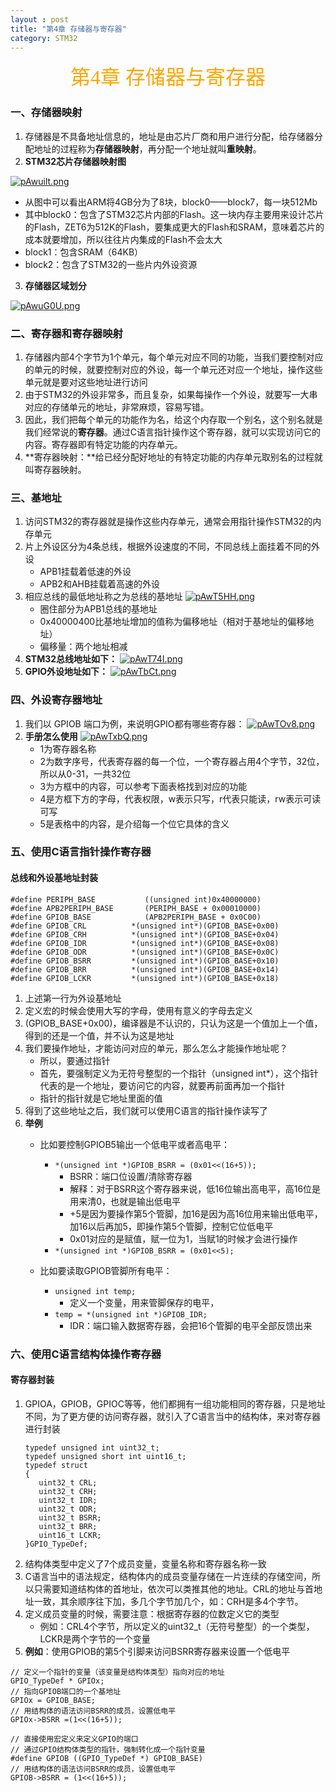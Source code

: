```yaml
---
layout : post
title: "第4章 存储器与寄存器"
category: STM32
---
```


<center><font face = "仿宋" size = 6 color = orange>第4章 存储器与寄存器</font></center>

### 一、存储器映射
1. 存储器是不具备地址信息的，地址是由芯片厂商和用户进行分配，给存储器分配地址的过程称为**存储器映射**，再分配一个地址就叫**重映射**。
2. **STM32芯片存储器映射图**

[![pAwuilt.png](https://s21.ax1x.com/2024/10/24/pAwuilt.png)](https://imgse.com/i/pAwuilt)
- 从图中可以看出ARM将4GB分为了8块，block0——block7，每一块512Mb
- 其中block0：包含了STM32芯片内部的Flash。这一块内存主要用来设计芯片的Flash，ZET6为512K的Flash，要集成更大的Flash和SRAM，意味着芯片的成本就要增加，所以往往片内集成的Flash不会太大
- block1：包含SRAM（64KB）
- block2：包含了STM32的一些片内外设资源

3. **存储器区域划分**

[![pAwuG0U.png](https://s21.ax1x.com/2024/10/24/pAwuG0U.png)](https://imgse.com/i/pAwuG0U)

### 二、寄存器和寄存器映射
1. 存储器内部4个字节为1个单元，每个单元对应不同的功能，当我们要控制对应的单元的时候，就要控制对应的外设，每一个单元还对应一个地址，操作这些单元就是要对这些地址进行访问
2. 由于STM32的外设非常多，而且复杂，如果每操作一个外设，就要写一大串对应的存储单元的地址，非常麻烦，容易写错。
3. 因此，我们把每个单元的功能作为名，给这个内存取一个别名，这个别名就是我们经常说的**寄存器**。通过C语言指针操作这个寄存器，就可以实现访问它的内容。寄存器即有特定功能的内存单元。
4. **寄存器映射：**给已经分配好地址的有特定功能的内存单元取别名的过程就叫寄存器映射。

### 三、基地址
1. 访问STM32的寄存器就是操作这些内存单元，通常会用指针操作STM32的内存单元
2. 片上外设区分为4条总线，根据外设速度的不同，不同总线上面挂着不同的外设
   - APB1挂载着低速的外设
   - APB2和AHB挂载着高速的外设
3. 相应总线的最低地址称之为总线的基地址
[![pAwT5HH.png](https://s21.ax1x.com/2024/10/26/pAwT5HH.png)](https://imgse.com/i/pAwT5HH)
   - 圈住部分为APB1总线的基地址
   - 0x40000400比基地址增加的值称为偏移地址（相对于基地址的偏移地址）
   - 偏移量：两个地址相减
4. **STM32总线地址如下：**
[![pAwT74I.png](https://s21.ax1x.com/2024/10/26/pAwT74I.png)](https://imgse.com/i/pAwT74I)
5. **GPIO外设地址如下：**
[![pAwTbCt.png](https://s21.ax1x.com/2024/10/26/pAwTbCt.png)](https://imgse.com/i/pAwTbCt)

### 四、外设寄存器地址
1. 我们以 GPIOB 端口为例，来说明GPIO都有哪些寄存器：
[![pAwTOv8.png](https://s21.ax1x.com/2024/10/26/pAwTOv8.png)](https://imgse.com/i/pAwTOv8)
2. **手册怎么使用**
[![pAwTxbQ.png](https://s21.ax1x.com/2024/10/26/pAwTxbQ.png)](https://imgse.com/i/pAwTxbQ)
   - 1为寄存器名称
   - 2为数字序号，代表寄存器的每一个位，一个寄存器占用4个字节，32位，所以从0-31，一共32位
   - 3为方框中的内容，可以参考下面表格找到对应的功能
   - 4是方框下方的字母，代表权限，w表示只写，r代表只能读，rw表示可读可写
   - 5是表格中的内容，是介绍每一个位它具体的含义

### 五、使用C语言指针操作寄存器
#### 总线和外设基地址封装
```
#define PERIPH_BASE     	  ((unsigned int)0x40000000)	
#define APB2PERIPH_BASE  	  (PERIPH_BASE + 0x00010000)
#define GPIOB_BASE       	  (APB2PERIPH_BASE + 0x0C00)
#define GPIOB_CRL 	 	   *(unsigned int*)(GPIOB_BASE+0x00)
#define GPIOB_CRH 	 	   *(unsigned int*)(GPIOB_BASE+0x04)
#define GPIOB_IDR 	 	   *(unsigned int*)(GPIOB_BASE+0x08)
#define GPIOB_ODR 	 	   *(unsigned int*)(GPIOB_BASE+0x0C)
#define GPIOB_BSRR 	 	   *(unsigned int*)(GPIOB_BASE+0x10)
#define GPIOB_BRR 	 	   *(unsigned int*)(GPIOB_BASE+0x14)
#define GPIOB_LCKR 	 	   *(unsigned int*)(GPIOB_BASE+0x18)
```
1. 上述第一行为外设基地址
2. 定义宏的时候会使用大写的字母，使用有意义的字母去定义
3. (GPIOB_BASE+0x00)，编译器是不认识的，只认为这是一个值加上一个值，得到的还是一个值，并不认为这是地址
4. 我们要操作地址，才能访问对应的单元，那么怎么才能操作地址呢？
   - 所以，要通过指针
   - 首先，要强制定义为无符号整型的一个指针（unsigned int*），这个指针代表的是一个地址，要访问它的内容，就要再前面再加一个指针
   - 指针的指针就是它地址里面的值
5. 得到了这些地址之后，我们就可以使用C语言的指针操作读写了
6. **举例**
   - 比如要控制GPIOB5输出一个低电平或者高电平：
      - `*(unsigned int *)GPIOB_BSRR = (0x01<<(16+5));`
        - BSRR：端口位设置/清除寄存器
        - 解释：对于BSRR这个寄存器来说，低16位输出高电平，高16位是用来清0，也就是输出低电平
        - +5是因为要操作第5个管脚，加16是因为高16位用来输出低电平，加16以后再加5，即操作第5个管脚，控制它位低电平
        - 0x01对应的是赋值，赋一位为1，当赋1的时候才会进行操作
      - `*(unsigned int *)GPIOB_BSRR = (0x01<<5);`

   - 比如要读取GPIOB管脚所有电平：
      - `unsigned int temp;`
        - 定义一个变量，用来管脚保存的电平，
      - `temp = *(unsigned int *)GPIOB_IDR;`
        - IDR：端口输入数据寄存器，会把16个管脚的电平全部反馈出来

### 六、使用C语言结构体操作寄存器
#### 寄存器封装
1. GPIOA，GPIOB，GPIOC等等，他们都拥有一组功能相同的寄存器，只是地址不同，为了更方便的访问寄存器，就引入了C语言当中的结构体，来对寄存器进行封装
   ```
   typedef unsigned int uint32_t;
   typedef unsigned short int uint16_t;
   typedef struct					
   {
      uint32_t CRL;
      uint32_t CRH;
      uint32_t IDR;
      uint32_t ODR;
      uint32_t BSRR;
      uint32_t BRR;
      uint16_t LCKR;
   }GPIO_TypeDef;
   ```
2. 结构体类型中定义了7个成员变量，变量名称和寄存器名称一致
3. C语言当中的语法规定，结构体内的成员变量存储在一片连续的存储空间，所以只需要知道结构体的首地址，依次可以类推其他的地址。CRL的地址与首地址一致，其余顺序往下加，多几个字节加几个，如：CRH是多4个字节。
4. 定义成员变量的时候，需要注意：根据寄存器的位数定义它的类型
   - 例如：CRL4个字节，所以定义的uint32_t（无符号整型）的一个类型，LCKR是两个字节的一个变量
5. **例如**：使用GPIOB的第5个引脚来访问BSRR寄存器来设置一个低电平
```
// 定义一个指针的变量（该变量是结构体类型）指向对应的地址
GPIO_TypeDef * GPIOx;
// 指向GPIOB端口的一个基地址
GPIOx = GPIOB_BASE;
// 用结构体的语法访问BSRR的成员，设置低电平
GPIOx->BSRR =(1<<(16+5));
```
```
// 直接使用宏定义来定义GPIO的端口
// 通过GPIO结构体类型的指针，强制转化成一个指针变量
#define GPIOB ((GPIO_TypeDef *) GPIOB_BASE)
// 用结构体的语法访问BSRR的成员，设置低电平
GPIOB->BSRR = (1<<(16+5));
```